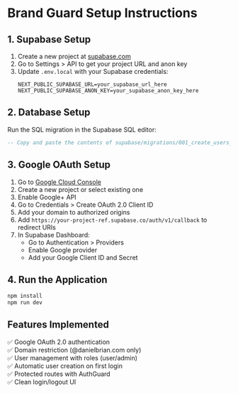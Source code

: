 # Brand Guard Setup Instructions

## 1. Supabase Setup

1. Create a new project at [supabase.com](https://supabase.com)
2. Go to Settings > API to get your project URL and anon key
3. Update `.env.local` with your Supabase credentials:
   ```
   NEXT_PUBLIC_SUPABASE_URL=your_supabase_url_here
   NEXT_PUBLIC_SUPABASE_ANON_KEY=your_supabase_anon_key_here
   ```

## 2. Database Setup

Run the SQL migration in the Supabase SQL editor:
```sql
-- Copy and paste the contents of supabase/migrations/001_create_users_table.sql
```

## 3. Google OAuth Setup

1. Go to [Google Cloud Console](https://console.cloud.google.com)
2. Create a new project or select existing one
3. Enable Google+ API
4. Go to Credentials > Create OAuth 2.0 Client ID
5. Add your domain to authorized origins
6. Add `https://your-project-ref.supabase.co/auth/v1/callback` to redirect URIs
7. In Supabase Dashboard:
   - Go to Authentication > Providers
   - Enable Google provider
   - Add your Google Client ID and Secret

## 4. Run the Application

```bash
npm install
npm run dev
```

## Features Implemented

✅ Google OAuth 2.0 authentication  
✅ Domain restriction (@danielbrian.com only)  
✅ User management with roles (user/admin)  
✅ Automatic user creation on first login  
✅ Protected routes with AuthGuard  
✅ Clean login/logout UI